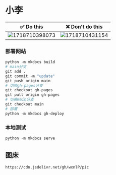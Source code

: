 # 小李
| ✅  Do this                                                   |                       ❌  Don't do this                       |
| ------------------------------------------------------------ | :----------------------------------------------------------: |
| ![1718710398073](https://cdn.jsdelivr.net/gh/wxnlP/pic/Home/1718710398073.png) | ![1718710431154](https://cdn.jsdelivr.net/gh/wxnlP/pic/Home/1718710431154.png) |

### 部署网站

```python
python -m mkdocs build
# main分支
git add .
git commit -m "update"
git push origin main
# 切换gh-pages分支
git checkout gh-pages
git pull origin gh-pages
# 切换main分支
git checkout main
# 部署
python -m mkdocs gh-deploy
```
### 本地测试

```python
python -m mkdocs serve
```

## 图床

```shell
https://cdn.jsdelivr.net/gh/wxnlP/pic
```


​	

